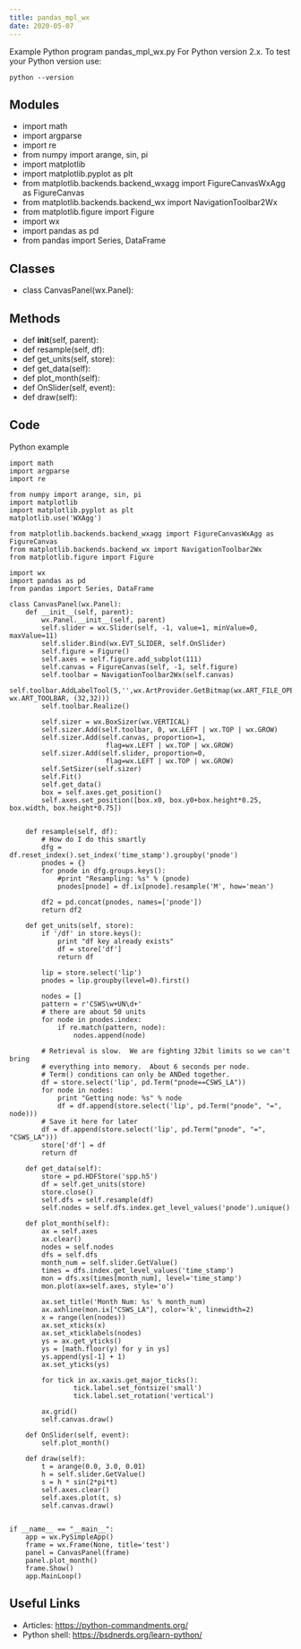 ```yaml
---
title: pandas_mpl_wx
date: 2020-05-07
---
```

Example Python program pandas_mpl_wx.py
For Python version 2.x.
To test your Python version use:

    python --version

## Modules

* import math
* import argparse
* import re
* from numpy import arange, sin, pi
* import matplotlib
* import matplotlib.pyplot as plt
* from matplotlib.backends.backend_wxagg import FigureCanvasWxAgg as FigureCanvas
* from matplotlib.backends.backend_wx import NavigationToolbar2Wx
* from matplotlib.figure import Figure
* import wx
* import pandas as pd
* from pandas import Series, DataFrame

## Classes

* class CanvasPanel(wx.Panel):

## Methods

* def __init__(self, parent):
* def resample(self, df):
* def get_units(self, store):
* def get_data(self):
* def plot_month(self):
* def OnSlider(self, event):
* def draw(self):

## Code

Python example

    import math
    import argparse
    import re
    
    from numpy import arange, sin, pi
    import matplotlib
    import matplotlib.pyplot as plt
    matplotlib.use('WXAgg')
    
    from matplotlib.backends.backend_wxagg import FigureCanvasWxAgg as FigureCanvas
    from matplotlib.backends.backend_wx import NavigationToolbar2Wx
    from matplotlib.figure import Figure
    
    import wx
    import pandas as pd
    from pandas import Series, DataFrame
    
    class CanvasPanel(wx.Panel):
        def __init__(self, parent):
            wx.Panel.__init__(self, parent)
            self.slider = wx.Slider(self, -1, value=1, minValue=0, maxValue=11)
            self.slider.Bind(wx.EVT_SLIDER, self.OnSlider)
            self.figure = Figure()
            self.axes = self.figure.add_subplot(111)
            self.canvas = FigureCanvas(self, -1, self.figure)
            self.toolbar = NavigationToolbar2Wx(self.canvas)
            self.toolbar.AddLabelTool(5,'',wx.ArtProvider.GetBitmap(wx.ART_FILE_OPEN, wx.ART_TOOLBAR, (32,32)))
            self.toolbar.Realize()      
            
            self.sizer = wx.BoxSizer(wx.VERTICAL)
            self.sizer.Add(self.toolbar, 0, wx.LEFT | wx.TOP | wx.GROW)
            self.sizer.Add(self.canvas, proportion=1, 
                            flag=wx.LEFT | wx.TOP | wx.GROW)
            self.sizer.Add(self.slider, proportion=0, 
                            flag=wx.LEFT | wx.TOP | wx.GROW)
            self.SetSizer(self.sizer)
            self.Fit()
            self.get_data()
            box = self.axes.get_position()
            self.axes.set_position([box.x0, box.y0+box.height*0.25, box.width, box.height*0.75])
    
    
        def resample(self, df):
            # How do I do this smartly
            dfg = df.reset_index().set_index('time_stamp').groupby('pnode')
            pnodes = {}
            for pnode in dfg.groups.keys():
                #print "Resampling: %s" % (pnode)
                pnodes[pnode] = df.ix[pnode].resample('M', how='mean')
    
            df2 = pd.concat(pnodes, names=['pnode'])
            return df2
    
        def get_units(self, store):
            if '/df' in store.keys():
                print "df key already exists"
                df = store['df']
                return df
    
            lip = store.select('lip')
            pnodes = lip.groupby(level=0).first()
    
            nodes = []
            pattern = r'CSWS\w+UN\d+'
            # there are about 50 units
            for node in pnodes.index:
                if re.match(pattern, node):
                    nodes.append(node)
    
            # Retrieval is slow.  We are fighting 32bit limits so we can't bring
            # everything into memory.  About 6 seconds per node.
            # Term() conditions can only be ANDed together.
            df = store.select('lip', pd.Term("pnode==CSWS_LA"))
            for node in nodes:
                print "Getting node: %s" % node
                df = df.append(store.select('lip', pd.Term("pnode", "=", node)))
            # Save it here for later
            df = df.append(store.select('lip', pd.Term("pnode", "=", "CSWS_LA")))
            store['df'] = df
            return df
    
        def get_data(self):
            store = pd.HDFStore('spp.h5') 
            df = self.get_units(store)
            store.close()
            self.dfs = self.resample(df)
            self.nodes = self.dfs.index.get_level_values('pnode').unique()
    
        def plot_month(self):
            ax = self.axes
            ax.clear()
            nodes = self.nodes
            dfs = self.dfs
            month_num = self.slider.GetValue()
            times = dfs.index.get_level_values('time_stamp')
            mon = dfs.xs(times[month_num], level='time_stamp')
            mon.plot(ax=self.axes, style='o')
    
            ax.set_title('Month Num: %s' % month_num)
            ax.axhline(mon.ix["CSWS_LA"], color='k', linewidth=2)
            x = range(len(nodes))
            ax.set_xticks(x)
            ax.set_xticklabels(nodes)
            ys = ax.get_yticks()
            ys = [math.floor(y) for y in ys]
            ys.append(ys[-1] + 1)
            ax.set_yticks(ys)
    
            for tick in ax.xaxis.get_major_ticks():
                    tick.label.set_fontsize('small') 
                    tick.label.set_rotation('vertical')
            
            ax.grid()
            self.canvas.draw()
    
        def OnSlider(self, event):
            self.plot_month()
    
        def draw(self):
            t = arange(0.0, 3.0, 0.01)
            h = self.slider.GetValue()
            s = h * sin(2*pi*t)
            self.axes.clear()
            self.axes.plot(t, s)
            self.canvas.draw()
            
    
    if __name__ == "__main__":
        app = wx.PySimpleApp()
        frame = wx.Frame(None, title='test')
        panel = CanvasPanel(frame)
        panel.plot_month()
        frame.Show()
        app.MainLoop()
    
    

## Useful Links

- Articles: https://python-commandments.org/
- Python shell: https://bsdnerds.org/learn-python/
